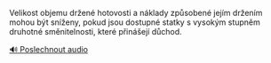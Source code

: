 
Velikost objemu držené hotovosti a náklady způsobené jejím držením mohou být sníženy, pokud jsou dostupné statky s vysokým stupněm druhotné směnitelnosti, které přinášejí důchod.

[🔊 Poslechnout audio](/data/7-paragraphs/audio/chapter_85/para_007-Velikost-objemu-dren-hotovosti-a-nklady-zpsobe.mp3)
